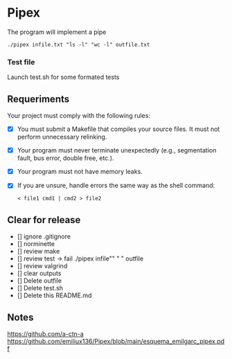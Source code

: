 # Pipex

The program will implement a pipe

```shell
./pipex infile.txt "ls -l" "wc -l" outfile.txt
```

### Test file

Launch test.sh for some formated tests

## Requeriments

Your project must comply with the following rules:
- [x] You must submit a Makefile that compiles your source files. It must not perform
unnecessary relinking.
- [X] Your program must never terminate unexpectedly (e.g., segmentation fault, bus
error, double free, etc.).
- [X] Your program must not have memory leaks.
- [X] If you are unsure, handle errors the same way as the shell command:

	```shell
	< file1 cmd1 | cmd2 > file2
	```

## Clear for release

- [] ignore .gitignore
- [] norminette
- [] review make
- [] review test -> fail ./pipex infile"" "    " outfile
- [] review valgrind
- [] clear outputs
- [] Delete outfile
- [] Delete test.sh
- [] Delete this README.md


## Notes

https://github.com/a-ctn-a
https://github.com/emiliux136/Pipex/blob/main/esquema_emilgarc_pipex.pdf